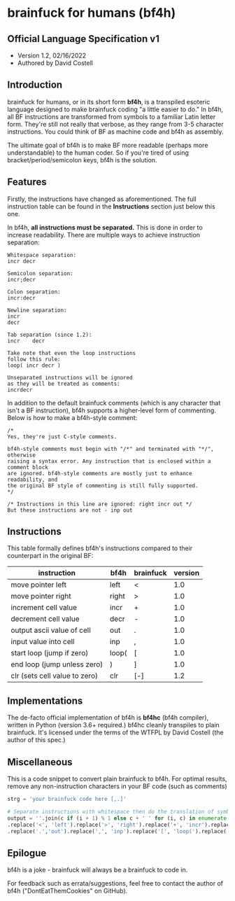 # brainfuck for humans (bf4h)
## Official Language Specification v1
* Version 1.2, 02/16/2022
* Authored by David Costell

## Introduction
brainfuck for humans, or in its short form **bf4h**, is a transpiled esoteric language 
designed to make brainfuck coding "a little easier to do." In bf4h, all BF instructions
are transformed from symbols to a familiar Latin letter form. They're still not really that 
verbose, as they range from 3-5 character instructions. You could think of BF as 
machine code and bf4h as assembly.

The ultimate goal of bf4h is to make BF more readable (perhaps more understandable) to the human coder. So if you're tired of using bracket/period/semicolon keys, bf4h is the solution.

## Features
Firstly, the instructions have changed as aforementioned. The full instruction table
can be found in the **Instructions** section just below this one.

In bf4h, **all instructions must be separated.**  This is done in order to increase 
readability. There are multiple ways to achieve instruction separation:
```
Whitespace separation:
incr decr

Semicolon separation:
incr;decr

Colon separation:
incr:decr

Newline separation:
incr
decr

Tab separation (since 1.2):
incr	decr

Take note that even the loop instructions
follow this rule:
loop( incr decr )

Unseparated instructions will be ignored
as they will be treated as comments:
incrdecr
```
In addition to the default brainfuck comments (which is any character
that isn't a BF instruction), bf4h supports a higher-level form of commenting.
Below is how to make a bf4h-style comment:
```bf
/*
Yes, they're just C-style comments.

bf4h-style comments must begin with "/*" and terminated with "*/", otherwise
raising a syntax error. Any instruction that is enclosed within a comment block
are ignored. bf4h-style comments are mostly just to enhance readability, and
the original BF style of commenting is still fully supported.
*/

/* Instructions in this line are ignored: right incr out */
But these instructions are not - inp out
```

## Instructions
This table formally defines bf4h's instructions compared to their counterpart in the original BF:

| instruction                 	| bf4h  	| brainfuck 	| version |
|-----------------------------	|-------	|-----------	|---------
| move pointer left           	| left  	| <         	| 1.0
| move pointer right          	| right 	| >         	| 1.0
| increment cell value        	| incr  	| +         	| 1.0
| decrement cell value        	| decr  	| -         	| 1.0
| output ascii value of cell  	| out   	| .         	| 1.0
| input value into cell       	| inp   	| ,         	| 1.0
| start loop (jump if zero)   	| loop( 	| [         	| 1.0
| end loop (jump unless zero) 	| )     	| ]         	| 1.0
| clr (sets cell value to zero) | clr       | \[-]          | 1.2

## Implementations
The de-facto official implementation of bf4h is **bf4hc** (bf4h compiler), written
in Python (version 3.6+ required.) bf4hc cleanly transpiles to plain brainfuck.
It's licensed under the terms of the WTFPL by David Costell (the author of this spec.)

## Miscellaneous
This is a code snippet to convert plain brainfuck to bf4h.
For optimal results, remove any non-instruction characters in your BF code (such as comments)
```py
strg = 'your brainfuck code here [,.]'

# Separate instructions with whitespace then do the translation of symbols with .replace()
output = ''.join(c if (i + 1) % 1 else c + ' ' for (i, c) in enumerate(list(strg)))
.replace('<', 'left').replace('>', 'right').replace('+', 'incr').replace('-', 'decr')
.replace('.','out').replace(',', 'inp').replace('[', 'loop(').replace(']', ')').strip()
```

## Epilogue
bf4h is a joke - brainfuck will always be a brainfuck to code in.

For feedback such as errata/suggestions, feel free to contact the author of bf4h
("DontEatThemCookies" on GitHub).

